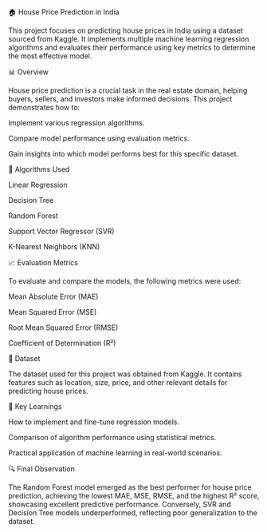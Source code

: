 🏠 House Price Prediction in India

This project focuses on predicting house prices in India using a dataset sourced from Kaggle. It implements multiple machine learning regression algorithms and evaluates their performance using key metrics to determine the most effective model.

📊 Overview

House price prediction is a crucial task in the real estate domain, helping buyers, sellers, and investors make informed decisions. This project demonstrates how to:

Implement various regression algorithms.

Compare model performance using evaluation metrics.

Gain insights into which model performs best for this specific dataset.

🚀 Algorithms Used

Linear Regression

Decision Tree

Random Forest

Support Vector Regressor (SVR)

K-Nearest Neighbors (KNN)

📈 Evaluation Metrics

To evaluate and compare the models, the following metrics were used:

Mean Absolute Error (MAE)

Mean Squared Error (MSE)

Root Mean Squared Error (RMSE)

Coefficient of Determination (R²)

📂 Dataset

The dataset used for this project was obtained from Kaggle. It contains features such as location, size, price, and other relevant details for predicting house prices.

🧠 Key Learnings

How to implement and fine-tune regression models.

Comparison of algorithm performance using statistical metrics.

Practical application of machine learning in real-world scenarios.

🔍 Final Observation
 
The Random Forest model emerged as the best performer for house price prediction, achieving the lowest MAE, MSE, RMSE, and the highest R² score, showcasing excellent predictive performance. Conversely, SVR and Decision Tree models underperformed, reflecting poor generalization to the dataset.
